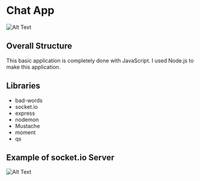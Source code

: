 # Chat App

![Alt Text](https://media.giphy.com/media/4hMsuCzJQU3rvw190k/giphy.gif)

## Overall Structure
This basic application is completely done with JavaScript. I used Node.js to make this 
application.

## Libraries
- bad-words
- socket.io
- express
- nodemon
- Mustache
- moment
- qs

## Example of socket.io Server

![Alt Text](/Users/aaroncygnarowicz/Desktop/coding/chat-app/Socket.io-example.png)